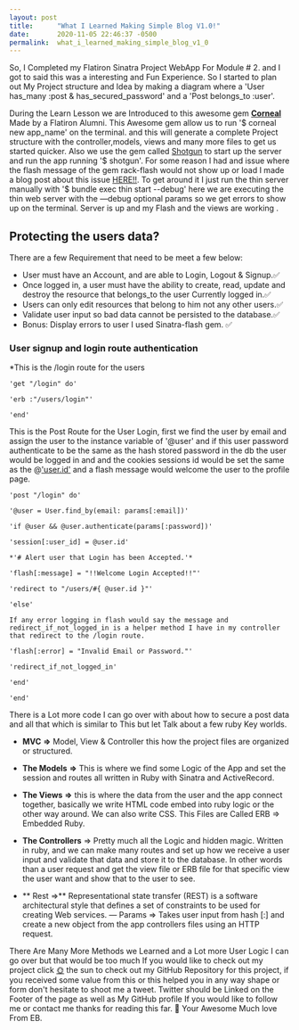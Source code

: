 ```yaml
---
layout: post
title:      "What I Learned Making Simple Blog V1.0!"
date:       2020-11-05 22:46:37 -0500
permalink:  what_i_learned_making_simple_blog_v1_0
---
```



So, I Completed my Flatiron Sinatra Project WebApp For Module # 2. and I got to said this was a interesting and Fun Experience. So I started to plan out My Project structure and Idea by making a diagram where a 'User has_many :post & has_secured_password' and a 'Post belongs_to :user'.

During the Learn Lesson we are Introduced to this awesome gem **[Corneal](https://github.com/thebrianemory/corneal)** Made by a Flatiron Alumni. This Awesome gem allow us to run '$ corneal new app_name' on the terminal. and this will generate a complete Project structure with the controller,models, views and many more files to get us started quicker. Also we use the gem called [Shotgun](https://github.com/rtomayko/shotgun) to start up the server and run the app running '$ shotgun'. For some reason I had and issue where the flash message of the gem rack-flash would not show up or load I made a blog post about this issue [HERE!!](https://eulis01.github.io/stuck_debbugging_shotgun). To get around it I just run the thin server manually with '$ bundle exec thin start --debug' here we are executing the thin web server with the —debug optional params so we get errors to show up on the terminal. Server is up and my Flash and the views are working .

## Protecting the users data?

There are a few Requirement that need to be meet a few below:

* User must have an Account, and are able to Login, Logout & Signup.✅
* Once logged in, a user must have the ability to create, read, update and destroy the resource that belongs_to the user Currently logged in.✅
* Users can only edit resources that belong to him not any other users.✅
* Validate user input so bad data cannot be persisted to the database.✅
* Bonus: Display errors to user I used Sinatra-flash gem. ✅

### User signup and login route authentication

*This is the /login route for the users

```
'get "/login" do'

'erb :"/users/login"'

'end'
```

This is the Post Route for the User Login, first we find the user by email and assign the user to the instance variable of '@user' and if this user password authenticate to be the same as the hash stored password in the db the user would be logged in and and the cookies sessions id would be set the same as the @['user.id'](http://user.id) and a flash message would welcome the user to the profile page.

```
'post "/login" do'

'@user = User.find_by(email: params[:email])'

'if @user && @user.authenticate(params[:password])'

'session[:user_id] = @user.id'

*'# Alert user that Login has been Accepted.'*

'flash[:message] = "!!Welcome Login Accepted!!"'

'redirect to "/users/#{ @user.id }"'

'else'

If any error logging in flash would say the message and redirect_if_not_logged_in is a helper method I have in my controller that redirect to the /login route.

'flash[:error] = "Invalid Email or Password."'

'redirect_if_not_logged_in'

'end'

'end'
```
There is a Lot more code I can go over with about how to secure a post data and all that which is similar to This but let Talk about a few ruby Key worlds.

* **MVC** **⇒** Model, View & Controller this how the project files are organized or structured.

* **The Models** **⇒** This is where we find some Logic of the App and set the session and routes all written in Ruby with Sinatra and ActiveRecord.

*  **The Views** **⇒** this is where the data from the user and the app connect together, basically we write HTML code embed into ruby logic or the other way around. We can also write CSS. This Files are Called ERB ⇒ Embedded Ruby.

*  **The Controllers** ⇒ Pretty much all the Logic and hidden magic. Written in ruby, and we can make many routes and set up how we receive a user input and validate that data and store it to the database. In other words than a user request and get the view file or ERB file for that specific view the user want and show that to the user to see.

* ** Rest ⇒** Representational state transfer (REST) is a software architectural style that defines a set of constraints to be used for creating Web services.
— Params ⇒ Takes user input from hash [:] and create a new object from the app controllers files using an HTTP request.

There Are Many More Methods we Learned and a Lot more User Logic I can go over but that would be too much If you would like to check out my project click [🌞](https://github.com/eulis01/simple_blog_1) the sun to check out my GitHub Repository for this project, if you received some value from this or this helped you in any way shape or form don't hesitate to shoot me a tweet. Twitter should be Linked on the Footer of the page as well as My GitHub profile If you would like to follow me or contact me thanks for reading this far. 🙌 Your Awesome Much love From EB.
